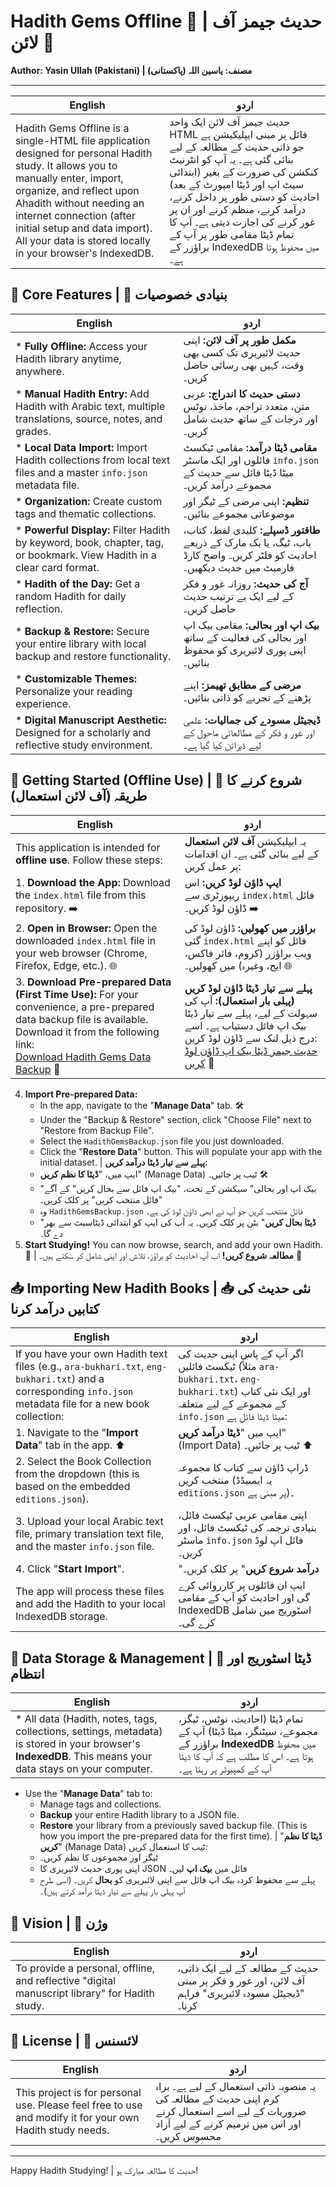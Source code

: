 # Hadith Gems Offline 💎 | حدیث جیمز آف لائن 💎

**Author: Yasin Ullah (Pakistani) | مصنف: یاسین اللہ (پاکستانی)**

---

**English** | **اردو**
------- | --------
Hadith Gems Offline is a single-HTML file application designed for personal Hadith study. It allows you to manually enter, import, organize, and reflect upon Ahadith without needing an internet connection (after initial setup and data import). All your data is stored locally in your browser's IndexedDB. | حدیث جیمز آف لائن ایک واحد HTML فائل پر مبنی ایپلیکیشن ہے جو ذاتی حدیث کے مطالعہ کے لیے بنائی گئی ہے۔ یہ آپ کو انٹرنیٹ کنکشن کی ضرورت کے بغیر (ابتدائی سیٹ اپ اور ڈیٹا امپورٹ کے بعد) احادیث کو دستی طور پر داخل کرنے، درآمد کرنے، منظم کرنے اور ان پر غور کرنے کی اجازت دیتی ہے۔ آپ کا تمام ڈیٹا مقامی طور پر آپ کے براؤزر کے IndexedDB میں محفوظ ہوتا ہے۔

## 🌟 Core Features | 🌟 بنیادی خصوصیات

**English** | **اردو**
------- | --------
*   **Fully Offline:** Access your Hadith library anytime, anywhere. | **مکمل طور پر آف لائن:** اپنی حدیث لائبریری تک کسی بھی وقت، کہیں بھی رسائی حاصل کریں۔
*   **Manual Hadith Entry:** Add Hadith with Arabic text, multiple translations, source, notes, and grades. | **دستی حدیث کا اندراج:** عربی متن، متعدد تراجم، ماخذ، نوٹس اور درجات کے ساتھ حدیث شامل کریں۔
*   **Local Data Import:** Import Hadith collections from local text files and a master `info.json` metadata file. | **مقامی ڈیٹا درآمد:** مقامی ٹیکسٹ فائلوں اور ایک ماسٹر `info.json` میٹا ڈیٹا فائل سے حدیث کے مجموعے درآمد کریں۔
*   **Organization:** Create custom tags and thematic collections. | **تنظیم:** اپنی مرضی کے ٹیگز اور موضوعاتی مجموعے بنائیں۔
*   **Powerful Display:** Filter Hadith by keyword, book, chapter, tag, or bookmark. View Hadith in a clear card format. | **طاقتور ڈسپلے:** کلیدی لفظ، کتاب، باب، ٹیگ، یا بک مارک کے ذریعے احادیث کو فلٹر کریں۔ واضح کارڈ فارمیٹ میں حدیث دیکھیں۔
*   **Hadith of the Day:** Get a random Hadith for daily reflection. | **آج کی حدیث:** روزانہ غور و فکر کے لیے ایک بے ترتیب حدیث حاصل کریں۔
*   **Backup & Restore:** Secure your entire library with local backup and restore functionality. | **بیک اپ اور بحالی:** مقامی بیک اپ اور بحالی کی فعالیت کے ساتھ اپنی پوری لائبریری کو محفوظ بنائیں۔
*   **Customizable Themes:** Personalize your reading experience. | **مرضی کے مطابق تھیمز:** اپنے پڑھنے کے تجربے کو ذاتی بنائیں۔
*   **Digital Manuscript Aesthetic:** Designed for a scholarly and reflective study environment. | **ڈیجیٹل مسودے کی جمالیات:** علمی اور غور و فکر کے مطالعاتی ماحول کے لیے ڈیزائن کیا گیا ہے۔

## 🚀 Getting Started (Offline Use) | 🚀 شروع کرنے کا طریقہ (آف لائن استعمال)

**English** | **اردو**
------- | --------
This application is intended for **offline use**. Follow these steps: | یہ ایپلیکیشن **آف لائن استعمال** کے لیے بنائی گئی ہے۔ ان اقدامات پر عمل کریں:
1.  **Download the App:** Download the `index.html` file from this repository. ➡️ | **ایپ ڈاؤن لوڈ کریں:** اس ریپوزٹری سے `index.html` فائل ڈاؤن لوڈ کریں۔ ➡️
2.  **Open in Browser:** Open the downloaded `index.html` file in your web browser (Chrome, Firefox, Edge, etc.). 🌐 | **براؤزر میں کھولیں:** ڈاؤن لوڈ کی گئی `index.html` فائل کو اپنے ویب براؤزر (کروم، فائر فاکس، ایج، وغیرہ) میں کھولیں۔ 🌐
3.  **Download Pre-prepared Data (First Time Use):** For your convenience, a pre-prepared data backup file is available. Download it from the following link: <br> [Download Hadith Gems Data Backup](https://drive.google.com/file/d/1GsYj9tj58kOISXjfIKpmu0uf_DUWg3wM/view?usp=sharing) 💾 <br>  | **پہلے سے تیار ڈیٹا ڈاؤن لوڈ کریں (پہلی بار استعمال):** آپ کی سہولت کے لیے، پہلے سے تیار ڈیٹا بیک اپ فائل دستیاب ہے۔ اسے درج ذیل لنک سے ڈاؤن لوڈ کریں: <br> [حدیث جیمز ڈیٹا بیک اپ ڈاؤن لوڈ کریں](https://drive.google.com/file/d/1GsYj9tj58kOISXjfIKpmu0uf_DUWg3wM/view?usp=sharing) 💾 <br> 
4.  **Import Pre-prepared Data:**
    *   In the app, navigate to the "**Manage Data**" tab. 🛠️
    *   Under the "Backup & Restore" section, click "Choose File" next to "Restore from Backup File".
    *   Select the `HadithGemsBackup.json` file you just downloaded.
    *   Click the "**Restore Data**" button. This will populate your app with the initial dataset. | **پہلے سے تیار ڈیٹا درآمد کریں:**
    *   ایپ میں، "**ڈیٹا کا نظم کریں**" (Manage Data) ٹیب پر جائیں۔ 🛠️
    *   "بیک اپ اور بحالی" سیکشن کے تحت، "بیک اپ فائل سے بحال کریں" کے آگے "فائل منتخب کریں" پر کلک کریں۔
    *   وہ `HadithGemsBackup.json` فائل منتخب کریں جو آپ نے ابھی ڈاؤن لوڈ کی ہے۔
    *   "**ڈیٹا بحال کریں**" بٹن پر کلک کریں۔ یہ آپ کی ایپ کو ابتدائی ڈیٹاسیٹ سے بھر دے گا۔
5.  **Start Studying!** You can now browse, search, and add your own Hadith. 📖 | **مطالعہ شروع کریں!** اب آپ احادیث کو براؤز، تلاش اور اپنی شامل کر سکتے ہیں۔ 📖

## 📥 Importing New Hadith Books | 📥 نئی حدیث کی کتابیں درآمد کرنا

**English** | **اردو**
------- | --------
If you have your own Hadith text files (e.g., `ara-bukhari.txt`, `eng-bukhari.txt`) and a corresponding `info.json` metadata file for a new book collection: | اگر آپ کے پاس اپنی حدیث کی ٹیکسٹ فائلیں (مثلاً `ara-bukhari.txt`، `eng-bukhari.txt`) اور ایک نئی کتاب کے مجموعے کے لیے متعلقہ `info.json` میٹا ڈیٹا فائل ہے:
1.  Navigate to the "**Import Data**" tab in the app. ⬆️ | ایپ میں "**ڈیٹا درآمد کریں**" (Import Data) ٹیب پر جائیں۔ ⬆️
2.  Select the Book Collection from the dropdown (this is based on the embedded `editions.json`). | ڈراپ ڈاؤن سے کتاب کا مجموعہ منتخب کریں (یہ ایمبیڈڈ `editions.json` پر مبنی ہے)۔
3.  Upload your local Arabic text file, primary translation text file, and the master `info.json` file. | اپنی مقامی عربی ٹیکسٹ فائل، بنیادی ترجمہ کی ٹیکسٹ فائل، اور ماسٹر `info.json` فائل اپ لوڈ کریں۔
4.  Click "**Start Import**". | "**درآمد شروع کریں**" پر کلک کریں۔
The app will process these files and add the Hadith to your local IndexedDB storage. | ایپ ان فائلوں پر کارروائی کرے گی اور احادیث کو آپ کے مقامی IndexedDB اسٹوریج میں شامل کرے گی۔

## 💾 Data Storage & Management | 💾 ڈیٹا اسٹوریج اور انتظام

**English** | **اردو**
------- | --------
*   All data (Hadith, notes, tags, collections, settings, metadata) is stored in your browser's **IndexedDB**. This means your data stays on your computer. | تمام ڈیٹا (احادیث، نوٹس، ٹیگز، مجموعے، سیٹنگز، میٹا ڈیٹا) آپ کے براؤزر کے **IndexedDB** میں محفوظ ہوتا ہے۔ اس کا مطلب ہے کہ آپ کا ڈیٹا آپ کے کمپیوٹر پر رہتا ہے۔
*   Use the "**Manage Data**" tab to:
    *   Manage tags and collections.
    *   **Backup** your entire Hadith library to a JSON file.
    *   **Restore** your library from a previously saved backup file. (This is how you import the pre-prepared data for the first time). | "**ڈیٹا کا نظم کریں**" (Manage Data) ٹیب کا استعمال کریں:
    *   ٹیگز اور مجموعوں کا نظم کریں۔
    *   اپنی پوری حدیث لائبریری کا JSON فائل میں **بیک اپ** لیں۔
    *   پہلے سے محفوظ کردہ بیک اپ فائل سے اپنی لائبریری کو **بحال** کریں۔ (اسی طرح آپ پہلی بار پہلے سے تیار ڈیٹا درآمد کرتے ہیں)۔

## 🎨 Vision | 🎨 وژن

**English** | **اردو**
------- | --------
To provide a personal, offline, and reflective "digital manuscript library" for Hadith study. | حدیث کے مطالعہ کے لیے ایک ذاتی، آف لائن، اور غور و فکر پر مبنی "ڈیجیٹل مسودہ لائبریری" فراہم کرنا۔

## 📜 License | 📜 لائسنس

**English** | **اردو**
------- | --------
This project is for personal use. Please feel free to use and modify it for your own Hadith study needs. | یہ منصوبہ ذاتی استعمال کے لیے ہے۔ براہ کرم اپنی حدیث کے مطالعہ کی ضروریات کے لیے اسے استعمال کرنے اور اس میں ترمیم کرنے کے لیے آزاد محسوس کریں۔

---
Happy Hadith Studying! | حدیث کا مطالعہ مبارک ہو!
